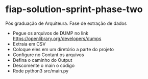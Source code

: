 # fiap-solution-sprint-phase-two
Pós graduação de Arquiteura. Fase de extração de dados

* Pegue os arquivos de DUMP no link https://openlibrary.org/developers/dumps
* Extraia em CSV
* Coloque eles em um diretório a parte do projeto
* Configure no Contant os arquivos
* Defina o caminho do Output
* Descomente o main o código
* Rode python3 src/main.py
